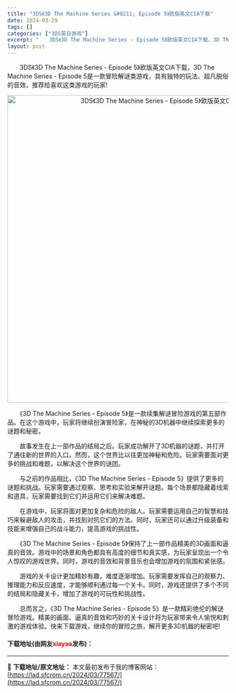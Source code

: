 ```yaml
---
title: "3DS《3D The Machine Series &#8211; Episode 5》欧版英文CIA下载"
date: 2024-03-29
tags: []
categories: ["3DS英日游戏"]
excerpt: "　　3DS《3D The Machine Series - Episode 5》欧版英文CIA下载，3D The Machine Series - Episode 5是一款冒险解谜类游戏，具有独特的玩法、超凡脱俗的音效，推荐给喜欢这类游戏的玩家! 　　《3D The Machine Series -&hellip;"
layout: post
---
```


 <p>　　3DS《3D The Machine Series - Episode 5》欧版英文CIA下载，3D The Machine Series - Episode 5是一款冒险解谜类游戏，具有独特的玩法、超凡脱俗的音效，推荐给喜欢这类游戏的玩家!</p> <p align="center"><img align="" border="0" src="https://lad.sfcrom.cn/wp-content/uploads/2024/03/20240329_660641ac81c87.webp" width="700" alt="3DS《3D The Machine Series - Episode 5》欧版英文CIA下载" /></p> <p>　　《3D The Machine Series - Episode 5》是一款续集解谜冒险游戏的第五部作品。在这个游戏中，玩家将继续扮演冒险家，在神秘的3D机器中继续探索更多的谜题和秘密。</p> <p>　　故事发生在上一部作品的结局之后。玩家成功解开了3D机器的谜题，并打开了通往新的世界的入口。然而，这个世界比以往更加神秘和危险。玩家需要面对更多的挑战和难题，以解决这个世界的谜团。</p> <p>　　与之前的作品相比，《3D The Machine Series - Episode 5》提供了更多的谜题和挑战。玩家需要通过观察、思考和实验来解开谜题。每个场景都隐藏着线索和道具，玩家需要找到它们并运用它们来解决难题。</p> <p>　　在游戏中，玩家将面对更加复杂和危险的敌人。玩家需要运用自己的智慧和技巧来躲避敌人的攻击，并找到对抗它们的方法。同时，玩家还可以通过升级装备和技能来增强自己的战斗能力，提高游戏的挑战性。</p> <p>　　《3D The Machine Series - Episode 5》保持了上一部作品精美的3D画面和逼真的音效。游戏中的场景和角色都具有高度的细节和真实感，为玩家呈现出一个令人惊叹的游戏世界。同时，游戏的音效和背景音乐也会增加游戏的氛围和紧张感。</p> <p>　　游戏的关卡设计更加精妙有趣，难度逐渐增加。玩家需要发挥自己的观察力、推理能力和反应速度，才能够顺利通过每一个关卡。同时，游戏还提供了多个不同的结局和隐藏关卡，增加了游戏的可玩性和挑战性。</p> <p>　　总而言之，《3D The Machine Series - Episode 5》是一款精彩绝伦的解谜冒险游戏。精美的画面、逼真的音效和巧妙的关卡设计将为玩家带来令人愉悦和刺激的游戏体验。快来下载游戏，继续你的冒险之旅，解开更多3D机器的秘密吧!</p> <p><h4>下载地址(由网友<font color="red">xiayaa</font>发布)：</h4></p> 

---
📖 **下载地址/原文地址：** 本文最初发布于我的博客网站：[https://lad.sfcrom.cn/2024/03/77567/](https://lad.sfcrom.cn/2024/03/77567/)
